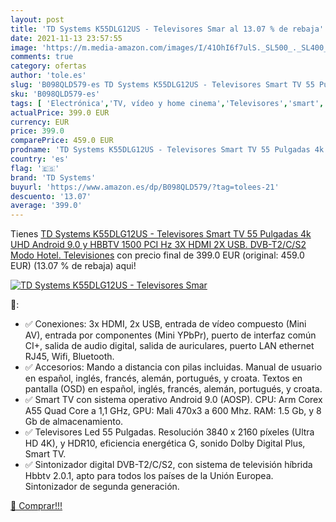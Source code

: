 ```yaml
---
layout: post
title: 'TD Systems K55DLG12US - Televisores Smar al 13.07 % de rebaja'
date: 2021-11-13 23:57:55
image: 'https://m.media-amazon.com/images/I/41OhI6f7ulS._SL500_._SL400_.jpg'
comments: true
category: ofertas
author: 'tole.es'
slug: 'B098QLD579-es TD Systems K55DLG12US - Televisores Smart TV 55 Pulgadas...'
sku: 'B098QLD579-es'
tags: [ 'Electrónica','TV, vídeo y home cinema','Televisores','smart','td systems','tv', ]
actualPrice: 399.0 EUR
currency: EUR
price: 399.0
comparePrice: 459.0 EUR
prodname: 'TD Systems K55DLG12US - Televisores Smart TV 55 Pulgadas 4k UHD Android 9.0 y HBBTV  1500 PCI Hz  3X HDMI  2X USB. DVB-T2/C/S2  Modo Hotel. Televisiones'
country: 'es'
flag: '🇪🇸'
brand: 'TD Systems'
buyurl: 'https://www.amazon.es/dp/B098QLD579/?tag=tolees-21'
descuento: '13.07'
average: '399.0'
---
```


Tienes [TD Systems K55DLG12US - Televisores Smart TV 55 Pulgadas 4k UHD Android 9.0 y HBBTV  1500 PCI Hz  3X HDMI  2X USB. DVB-T2/C/S2  Modo Hotel. Televisiones](https://www.amazon.es/dp/B098QLD579/?tag=tolees-21) con precio final de  399.0 EUR (original: 459.0 EUR) (13.07 %  de rebaja) aqui!

[![TD Systems K55DLG12US - Televisores Smar](https://m.media-amazon.com/images/I/41OhI6f7ulS._SL500_._SL400_.jpg)](https://www.amazon.es/dp/B098QLD579/?tag=tolees-21)

🔎:

- ✅ Conexiones: 3x HDMI, 2x USB, entrada de vídeo compuesto (Mini AV), entrada por componentes (Mini YPbPr), puerto de interfaz común CI+, salida de audio digital, salida de auriculares, puerto LAN ethernet RJ45, Wifi, Bluetooth.
- ✅ Accesorios: Mando a distancia con pilas incluidas. Manual de usuario en español, inglés, francés, alemán, portugués, y croata. Textos en pantalla (OSD) en español, inglés, francés, alemán, portugués, y croata.
- ✅ Smart TV con sistema operativo Android 9.0 (AOSP). CPU: Arm Corex A55 Quad Core a 1,1 GHz, GPU: Mali 470x3 a 600 Mhz. RAM: 1.5 Gb, y 8 Gb de almacenamiento.
- ✅ Televisores Led 55 Pulgadas. Resolución 3840 x 2160 píxeles (Ultra HD 4K), y HDR10, eficiencia energética G, sonido Dolby Digital Plus, Smart TV.
- ✅ Sintonizador digital DVB-T2/C/S2, con sistema de televisión híbrida Hbbtv 2.0.1, apto para todos los países de la Unión Europea. Sintonizador de segunda generación.

[🛒 Comprar!!!](https://www.amazon.es/dp/B098QLD579/?tag=tolees-21)
